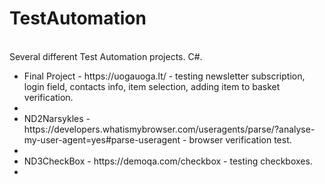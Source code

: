 # TestAutomation
<br> Several different Test Automation projects. C#.
<br>
<ul>
<li> Final Project - https://uogauoga.lt/ - testing newsletter subscription, login field, contacts info, item selection, adding item to basket verification.<li>
<li> ND2Narsykles - https://developers.whatismybrowser.com/useragents/parse/?analyse-my-user-agent=yes#parse-useragent - browser verification test. <li>
<li> ND3CheckBox - https://demoqa.com/checkbox - testing checkboxes. <Li>
<ul>
